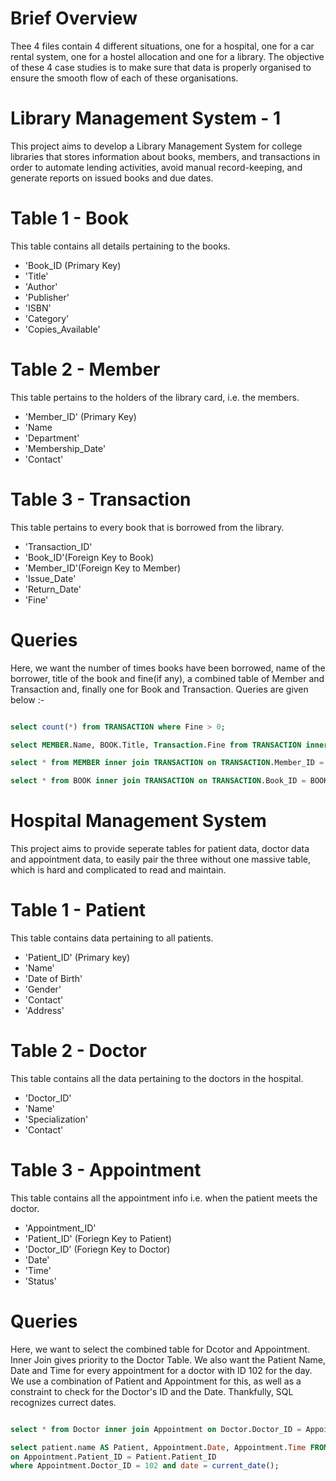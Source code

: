 # Brief Overview
Thee 4 files contain 4 different situations, one for a hospital, one for a car rental system, one for a hostel allocation and one for a library. The objective of these 4 case studies is to make sure that data is properly organised to ensure the smooth flow of each of these organisations.

# Library Management System - 1
This project aims to develop a Library Management System for college libraries that stores information about books, members, and transactions in order to automate lending activities, avoid manual record-keeping, and generate reports on issued books and due dates.

# Table 1 - Book
This table contains all details pertaining to the books.
- 'Book_ID (Primary Key)
- 'Title'
- 'Author'
- 'Publisher'
- 'ISBN'
- 'Category'
- 'Copies_Available'

# Table 2 - Member
This table pertains to the holders of the library card, i.e. the members. 
- 'Member_ID' (Primary Key)
- 'Name 
- 'Department'
- 'Membership_Date'
- 'Contact'

# Table 3 - Transaction
This table pertains to every book that is borrowed from the library.
- 'Transaction_ID'
- 'Book_ID'(Foreign Key to Book)
- 'Member_ID'(Foreign Key to Member)
- 'Issue_Date' 
- 'Return_Date' 
- 'Fine'
 
# Queries
Here, we want the number of times books have been borrowed, name of the borrower, title of the book and fine(if any), a combined table of Member and Transaction and, finally one for Book and Transaction. Queries are given below :- 

```sql

select count(*) from TRANSACTION where Fine > 0;

select MEMBER.Name, BOOK.Title, Transaction.Fine from TRANSACTION inner join BOOK on TRANSACTION.Book_ID = BOOK.Book_ID inner join MEMBER on TRANSACTION.Member_ID = MEMBER.MEMBER_ID;

select * from MEMBER inner join TRANSACTION on TRANSACTION.Member_ID = MEMBER.Member_ID;

select * from BOOK inner join TRANSACTION on TRANSACTION.Book_ID = BOOK.Book_ID where TRANSACTION.Fine > 0;

``````

# Hospital Management System
This project aims to provide seperate tables for patient data, doctor data and appointment data, to easily pair the three without one massive table, which is hard and complicated to read and maintain. 

# Table 1 - Patient
This table contains data pertaining to all patients.
- 'Patient_ID' (Primary key)
- 'Name'
- 'Date of Birth'
- 'Gender'
- 'Contact' 
- 'Address'

# Table 2 - Doctor
This table contains all the data pertaining to the doctors in the hospital.
- 'Doctor_ID'
- 'Name'
- 'Specialization'
- 'Contact'

# Table 3 - Appointment
This table contains all the appointment info i.e. when the patient meets the doctor. 
- 'Appointment_ID'
- 'Patient_ID' (Foriegn Key to Patient)
- 'Doctor_ID' (Foriegn Key to Doctor)
- 'Date'
- 'Time' 
- 'Status'

# Queries
Here, we want to select the combined table for Dcotor and Appointment. Inner Join gives priority to the Doctor Table. We also want the Patient Name, Date and Time for every appointment for a doctor with ID 102 for the day. We use a combination of Patient and Appointment for this, as well as a constraint to check for the Doctor's ID and the Date. Thankfully, SQL recognizes currect dates.

```sql

select * from Doctor inner join Appointment on Doctor.Doctor_ID = Appointment.Doctor_ID;

select patient.name AS Patient, Appointment.Date, Appointment.Time FROM Appointment inner join Patient 
on Appointment.Patient_ID = Patient.Patient_ID 
where Appointment.Doctor_ID = 102 and date = current_date();

``````


